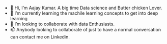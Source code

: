 - 👋 Hi, I’m Aajay Kumar. A big time Data science and Butter chicken Lover.
- 🌱 I’m currently learning the machile learning concepts to get into deep learning
- 💞️ I’m looking to collaborate with data Enthusiasts. 
- 📫 Anybody looking to collaborate of just to have a normal conversation can contact me on Linkedin.
